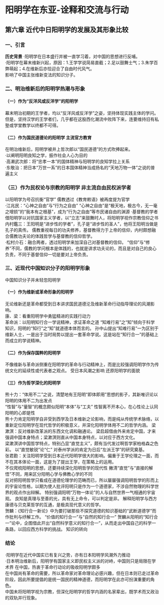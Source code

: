 # 阳明学在东亚-诠释和交流与行动  
## 第六章 近代中日阳明学的发展及其形象比较  
### 一、引言    
**历史背景**
·阳明学在日本盛行并被一直学习着，对中国的思想进行反哺。  
·阳明学在幕末维新兴起，原因：1.王学学说简易直截；2.足以鼓舞士气；3.朱学百弊萌起；4.在维新后亦恰迎合了自由时代风气。  
影响了中国主张维新变法的知识分子。  
### 二、明治维新后的阳明学热潮与形象  
#### （一）作为“反洋风或反洋学”的阳明学  
幕末明治初期的王学者，均以“反洋风或反洋学”之姿，坚持体现实践主体的学问。但是，坚持汉学的王学者们，几乎都在这股西化潮流中败阵下来，连要维持旧有私塾或学堂教学以终都不可得。  
#### （二）作为国民道德论的阳明学  主流官方教育
在明治维新后，阳明学被井上哲次郎以“国民道德”的方式吹捧起来。  
·以阐明阳明良知之学，振作社会人心为目的  
·高濑武次郎：将“忠孝一本”的国体精神与阳明学的良知学拉上关系  
·东敬治：把日本“万世一系”的日本国体精神当成扬名的“天地万物一体”之说的普遍主义  
### （三）作为民权论与宗教的阳明学  非主流自由民权派学者
以阳明学为号召抗衡“官学”  儒教透过《教育敕语》被再度提为官学  
·江兆民：“心神之自由”与“行为之自由”    “心神之自由”是“极天地，极古今，无一毫之增损”的“我本有之根基”，成为“行为之自由”等市民诸自由的渊源
·基督教的学者借阳明学以对抗国家主义学者，以“立志”来鼓舞时人，将阳明学视作宗教信仰之书  
 内村鑑三：王阳明是“进步性的学者”，孔子是“进步性的圣人”，他将王阳明当做是孔子的真传。  儒教重视每日的功夫修养，基督教得力于上帝的信仰，内村颇想融合儒教功夫论的体践哲学与基督教的信仰哲学。  
·松村介石：融合两者，透过阳明学来加深自己对基督教的信仰。  “信仰”与“修养”不同，儒教的学问根本是体践的，也就是讲求功夫论的，而且是对自己的良心负责，不同于基督信仰一切是要对上帝负责。
### 三、近现代中国知识分子的阳明学形象  
中国知识分子并未轻忽阳明学  
#### （一）作为维新或革命形象的阳明学  
无论维新还是革命都受到日本讲求国民道德沦及维新革命行动指导理论的风潮影响。  
康、梁：看重阳明学中勇猛精进的实践行动力  
革命派：以阳明知行合一学说精神，求证革命之道   “知难行易”之“知”倾向于科学知识，阳明的“知行”之“知”就道德本体而言的。  孙中山提出“知难行易”一为区别于维新人士，一是出于当时局势以提出一套革命学说。这是站在“知行合一”的基础上而成立的学说精神。  
#### （二）作为保存国粹的阳明学  
不像维新与革命派侧重在阳明学的革命与行动精神上，而是比较强调阳明学作为传统文化的延续性或代表者之观点。  受日本风潮之影响   还原阳明学的面貌  
#### （三）作为哲学深化的阳明学  
熊十力：“体用不二”之说，清楚地有王阳明“即体即用”思想的影子，其新唯识论以阳明的体用不二为出发点   
       “性智”与“量智”的概念颇似阳明“本体”与“工夫”   性智离不开本心，在心性论上认同阳明的心即是性  
       熊十力肯定阳明学自非受到西学及日本维新之论影响，而是纯从传统学术脉络，以重新定位阳明学在现代哲学的积极意义，并深化阳明学体用不二的哲学内涵。 
梁漱溟：反对维新改革派的东西文化调和融通论。  梁启超借由外来肯定中国，才来强调中国本身特点；梁漱溟则直从中国本身特点，以对应于西方文化。  
       梁漱溟讲中国哲学特点，特别凸显“直觉主义”，颇有当代发过啊哲学家柏格森之色彩。 以“直觉敏锐”论“仁”  对泰州学派的肯定为日后“左派王学”的研究奠基。  
张君勘：关注阳明学受到日本近代阳明学很大的影响。偏重于王学伦理之一面，而不在其本体论一面，这是为了提出王学，在策略上的运用。  
       不仅爬梳阳明的思想，还要持续深化阳明哲学的现代性  撇清“直觉”与“直接的解悟”不同，用来区分阳明心学与佛教心学的不同  
       反对把阳明哲学只看成在道德伦理学的范畴而已，所以屡屡强调阳明哲学的形而上的宇宙论性格，以期为使人批评阳明只是作为一个道德家，不涉自然物理的科学世界的观点作出辩解。 特别强调阳明“万物一体论”的人与自然世界一气相通的宇宙观。  良知是真理与至善的光，具有无上命令，可以判定是非。  解释阳明学与西方康德与贝克莱哲学的互通，是极具现代意义的哲学。  
贺麟：《知行合一新论》中为要打破那些不探究道德的知识基础的“武断道德学”而作批判与纾解工作。
     “价值的知行合一”与“自然的知行合一”    贺麟从阳明的“知行合一”论中，企图借此开出“自然科学意义的知行合一”，从而走出中国自己的科学一条路，以回应西方科学的挑战。   知识的转向  
### 结论  
·阳明学在近代中国实已有复兴之势，亦有日本阳明学风潮外力推动  
·日本明治维新后，阳明学有国家主义即民权主义派的对峙，中国则只是局限在学术界    在中国，热衷于革命行动论的吸收阳明学颇多  
 在中国尚有革命的需要，所以革命家对革命理论必感兴趣，但在日本则已走过革命阶段，因此所要提倡的是统一国民的精神道德，而阳明学在此亦可扮演重要的角色。  
 中国未将阳明学视为宗教，但深化阳明学的哲学内涵的名家辈出，既学术而又政治的双轨并行现象。  
